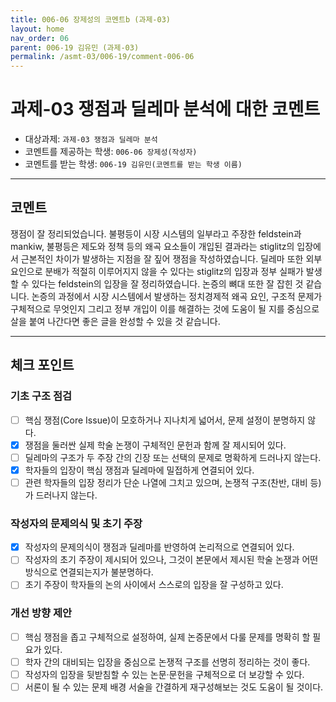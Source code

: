 ```yaml
---
title: 006-06 장제성의 코멘트b (과제-03) 
layout: home
nav_order: 06
parent: 006-19 김유민 (과제-03)
permalink: /asmt-03/006-19/comment-006-06
---
```


# 과제-03 쟁점과 딜레마 분석에 대한 코멘트

- 대상과제: `과제-03 쟁점과 딜레마 분석`
- 코멘트를 제공하는 학생: `006-06 장제성(작성자)` 
- 코멘트를 받는 학생: `006-19 김유민(코멘트를 받는 학생 이름)` 

---

## 코멘트

쟁점이 잘 정리되었습니다. 불평등이 시장 시스템의 일부라고 주장한 feldstein과 mankiw, 불평등은 제도와 정책 등의 왜곡 요소들이 개입된 결과라는 stiglitz의 입장에서 근본적인 차이가 발생하는 지점을 잘 짚어 쟁점을 작성하였습니다. 딜레마 또한 외부 요인으로 분배가 적절히 이루어지지 않을 수 있다는 stiglitz의 입장과 정부 실패가 발생할 수 있다는 feldstein의 입장을 잘 정리하였습니다. 논증의 뼈대 또한 잘 잡힌 것 같습니다. 논증의 과정에서 시장 시스템에서 발생하는 정치경제적 왜곡 요인, 구조적 문제가 구체적으로 무엇인지 그리고 정부 개입이 이를 해결하는 것에 도움이 될 지를 중심으로 살을 붙여 나간다면 좋은 글을 완성할 수 있을 것 같습니다.

---

## 체크 포인트

### **기초 구조 점검**
- [ ] 핵심 쟁점(Core Issue)이 모호하거나 지나치게 넓어서, 문제 설정이 분명하지 않다.
- [x] 쟁점을 둘러싼 실제 학술 논쟁이 구체적인 문헌과 함께 잘 제시되어 있다.
- [ ] 딜레마의 구조가 두 주장 간의 긴장 또는 선택의 문제로 명확하게 드러나지 않는다.
- [x] 학자들의 입장이 핵심 쟁점과 딜레마에 밀접하게 연결되어 있다.
- [ ] 관련 학자들의 입장 정리가 단순 나열에 그치고 있으며, 논쟁적 구조(찬반, 대비 등)가 드러나지 않는다.

### **작성자의 문제의식 및 초기 주장**
- [x] 작성자의 문제의식이 쟁점과 딜레마를 반영하여 논리적으로 연결되어 있다.
- [ ] 작성자의 초기 주장이 제시되어 있으나, 그것이 본문에서 제시된 학술 논쟁과 어떤 방식으로 연결되는지가 불분명하다.
- [ ] 초기 주장이 학자들의 논의 사이에서 스스로의 입장을 잘 구성하고 있다.

### **개선 방향 제안**
- [ ] 핵심 쟁점을 좁고 구체적으로 설정하여, 실제 논증문에서 다룰 문제를 명확히 할 필요가 있다.
- [ ] 학자 간의 대비되는 입장을 중심으로 논쟁적 구조를 선명히 정리하는 것이 좋다.
- [ ] 작성자의 입장을 뒷받침할 수 있는 논문·문헌을 구체적으로 더 보강할 수 있다.
- [ ] 서론이 될 수 있는 문제 배경 서술을 간결하게 재구성해보는 것도 도움이 될 것이다.
